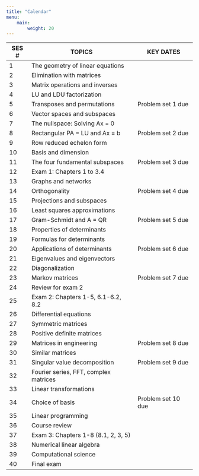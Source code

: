 ```yaml
---
title: "Calendar"
menu: 
    main:
        weight: 20
---
```

| SES # | TOPICS                                | KEY DATES          |
|-------|---------------------------------------|--------------------|
| 1     | The geometry of linear equations      |                    |
| 2     | Elimination with matrices             |                    |
| 3     | Matrix operations and inverses        |                    |
| 4     | LU and LDU factorization              |                    |
| 5     | Transposes and permutations           | Problem set 1 due  |
| 6     | Vector spaces and subspaces           |                    |
| 7     | The nullspace: Solving Ax = 0         |                    |
| 8     | Rectangular PA = LU and Ax = b        | Problem set 2 due  |
| 9     | Row reduced echelon form              |                    |
| 10    | Basis and dimension                   |                    |
| 11    | The four fundamental subspaces        | Problem set 3 due  |
| 12    | Exam 1: Chapters 1 to 3.4             |                    |
| 13    | Graphs and networks                   |                    |
| 14    | Orthogonality                         | Problem set 4 due  |
| 15    | Projections and subspaces             |                    |
| 16    | Least squares approximations          |                    |
| 17    | Gram-Schmidt and A = QR               | Problem set 5 due  |
| 18    | Properties of determinants            |                    |
| 19    | Formulas for determinants             |                    |
| 20    | Applications of determinants          | Problem set 6 due  |
| 21    | Eigenvalues and eigenvectors          |                    |
| 22    | Diagonalization                       |                    |
| 23    | Markov matrices                       | Problem set 7 due  |
| 24    | Review for exam 2                     |                    |
| 25    | Exam 2: Chapters 1-5, 6.1-6.2, 8.2    |                    |
| 26    | Differential equations                |                    |
| 27    | Symmetric matrices                    |                    |
| 28    | Positive definite matrices            |                    |
| 29    | Matrices in engineering               | Problem set 8 due  |
| 30    | Similar matrices                      |                    |
| 31    | Singular value decomposition          | Problem set 9 due  |
| 32    | Fourier series, FFT, complex matrices |                    |
| 33    | Linear transformations                |                    |
| 34    | Choice of basis                       | Problem set 10 due |
| 35    | Linear programming                    |                    |
| 36    | Course review                         |                    |
| 37    | Exam 3: Chapters 1-8 (8.1, 2, 3, 5)   |                    |
| 38    | Numerical linear algebra              |                    |
| 39    | Computational science                 |                    |
| 40    | Final exam                            |                    |
